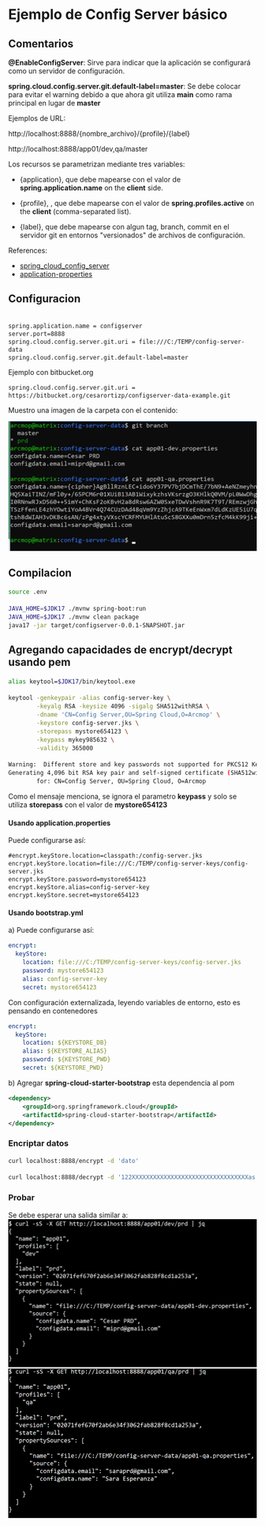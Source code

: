 # Ejemplo de Config Server básico

## Comentarios

**@EnableConfigServer**: Sirve para indicar que la aplicación se configurará como un servidor de configuración.

**spring.cloud.config.server.git.default-label=master**: Se debe colocar para evitar el warning debido a que ahora git utiliza **main** como rama principal en lugar de **master**

Ejemplos de URL:

http://localhost:8888/{nombre_archivo}/{profile}/{label}

http://localhost:8888/app01/dev,qa/master


Los recursos se parametrizan mediante tres variables:

- {application}, que debe mapearse con el valor de **spring.application.name** on the **client** side.

- {profile}, , que debe mapearse con el valor de **spring.profiles.active** on the **client** (comma-separated list).

- {label}, que debe mapearse con algun tag, branch, commit en el servidor git en entornos "versionados" de archivos de configuración.

References:
- [spring_cloud_config_server](https://docs.spring.io/spring-cloud-config/docs/current/reference/html/#_spring_cloud_config_server)
- [application-properties](https://docs.spring.io/spring-boot/docs/current/reference/html/application-properties.html)

## Configuracion

```properties

spring.application.name = configserver
server.port=8888
spring.cloud.config.server.git.uri = file:///C:/TEMP/config-server-data
spring.cloud.config.server.git.default-label=master

```

Ejemplo con bitbucket.org

```properties
spring.cloud.config.server.git.uri = https://bitbucket.org/cesarortizp/configserver-data-example.git
```

Muestro una imagen de la carpeta con el contenido:

![](docs/2023-02-05-09-57-02.png)

## Compilacion

```sh
source .env

JAVA_HOME=$JDK17 ./mvnw spring-boot:run
JAVA_HOME=$JDK17 ./mvnw clean package
java17 -jar target/configserver-0.0.1-SNAPSHOT.jar

```

## Agregando capacidades de encrypt/decrypt usando pem
```sh 
alias keytool=$JDK17/bin/keytool.exe

keytool -genkeypair -alias config-server-key \
        -keyalg RSA -keysize 4096 -sigalg SHA512withRSA \
        -dname 'CN=Config Server,OU=Spring Cloud,O=Arcmop' \
        -keystore config-server.jks \
        -storepass mystore654123 \
        -keypass mykey985632 \
        -validity 365000
       
Warning:  Different store and key passwords not supported for PKCS12 KeyStores. Ignoring user-specified -keypass value.
Generating 4,096 bit RSA key pair and self-signed certificate (SHA512withRSA) with a validity of 90 days
        for: CN=Config Server, OU=Spring Cloud, O=Arcmop

```
Como el mensaje menciona, se ignora el parametro **keypass** y solo se utiliza **storepass** con el valor de **mystore654123**

#### Usando application.properties

Puede configurarse así:

```properties
#encrypt.keyStore.location=classpath:/config-server.jks
encrypt.keyStore.location=file:///C:/TEMP/config-server-keys/config-server.jks
encrypt.keyStore.password=mystore654123
encrypt.keyStore.alias=config-server-key
encrypt.keyStore.secret=mystore654123
```

#### Usando bootstrap.yml

a)  Puede configurarse así:

```yaml
encrypt:
  keyStore:
    location: file:///C:/TEMP/config-server-keys/config-server.jks
    password: mystore654123
    alias: config-server-key
    secret: mystore654123
```

Con configuración externalizada, leyendo variables de entorno, esto es pensando en contenedores

```yaml
encrypt:
  keyStore:
    location: ${KEYSTORE_DB}
    alias: ${KEYSTORE_ALIAS}
    password: ${KEYSTORE_PWD}
    secret: ${KEYSTORE_PWD}
```

b) Agregar **spring-cloud-starter-bootstrap** esta dependencia al pom

```xml
<dependency>
	<groupId>org.springframework.cloud</groupId>
	<artifactId>spring-cloud-starter-bootstrap</artifactId>
</dependency>
```

### Encriptar datos

```sh
curl localhost:8888/encrypt -d 'dato' 

curl localhost:8888/decrypt -d '122XXXXXXXXXXXXXXXXXXXXXXXXXXXXXXXXXas' 

```

### Probar

Se debe esperar una salida similar a:
![](docs/2023-02-05-09-54-54.png)
![](docs/2023-02-05-09-55-57.png)
